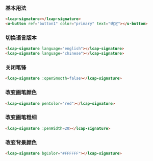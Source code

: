 ### 基本用法

``` html
<lcap-signature></lcap-signature>
<u-button ref="button1" color="primary" text="确定"></u-button>
```

### 切换语言版本
``` html
<lcap-signature language="english"></lcap-signature>
<lcap-signature language="chinese"></lcap-signature>
```

### 关闭笔锋
``` html
<lcap-signature :openSmooth=false></lcap-signature>
```

### 改变画笔颜色
``` html
<lcap-signature penColor="red"></lcap-signature>
```

### 改变画笔粗细
``` html
<lcap-signature :penWidth=20></lcap-signature>
```

### 改变背景颜色
``` html
<lcap-signature bgColor="#FFFFFF"></lcap-signature>
```
